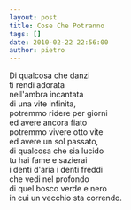 ```yaml
---
layout: post
title: Cose Che Potranno
tags: []
date: 2010-02-22 22:56:00
author: pietro
---
```

Di qualcosa che danzi<br/>ti rendi adorata<br/>nell'ambra incantata<br/>di una vite infinita,<br/>potremmo ridere per giorni<br/>ed avere ancora fiato<br/>potremmo vivere otto vite<br/>ed avere un sol passato,<br/>di qualcosa che sia lucido<br/>tu hai fame e sazierai<br/>i denti d'aria i denti freddi<br/>che vedi nel profondo<br/>di quel bosco verde e nero<br/>in cui un vecchio sta correndo.
